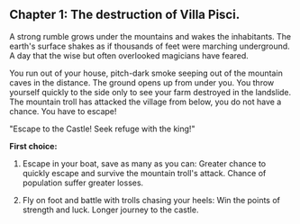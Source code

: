 ## Chapter 1: The destruction of Villa Pisci.

A strong rumble grows under the mountains and wakes the inhabitants. The earth's surface shakes as if thousands of feet were marching underground. A day that the wise but often overlooked magicians have feared.

You run out of your house, pitch-dark smoke seeping out of the mountain caves in the distance. The ground opens up from under you. You throw yourself quickly to the side only to see your farm destroyed in the landslide. The mountain troll has attacked the village from below, you do not have a chance. You have to escape!

"Escape to the Castle! Seek refuge with the king!"

**First choice:**

1. Escape in your boat, save as many as you can: Greater chance to quickly escape and survive the mountain troll's attack. Chance of population suffer greater losses.

2. Fly on foot and battle with trolls chasing your heels: Win the points of strength and luck. Longer journey to the castle.
